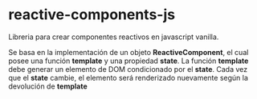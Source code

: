 # reactive-components-js

Libreria para crear componentes reactivos en javascript vanilla.

Se basa en la implementación de un objeto <b>ReactiveComponent</b>, el cual posee una función <b>template</b> y una propiedad <b>state</b>.
La función <b>template</b> debe generar un elemento de DOM condicionado por el <b>state</b>. Cada vez que el <b>state</b> cambie, el elemento será
renderizado nuevamente según la devolución de <b>template</b>
